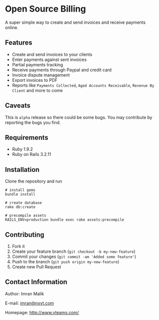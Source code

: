 Open Source Billing
===

A super simple way to create and send invoices and receive payments online.

Features
--------

* Create and send invoices to your clients
* Enter payments against sent invoices
* Partial payments tracking
* Receive payments through Paypal and credit card
* Invoice dispute management
* Export invoices to PDF
* Reports like `Payments Collected`, `Aged Accounts Receivable`, `Revenue By Client` and more to come

Caveats
-------

This is `alpha` release so there could be some bugs. You may contribute by reporting the bugs you find.

Requirements
------------

* Ruby 1.9.2
* Ruby on Rails 3.2.11

Installation
------------

Clone the repository and run

	# install gems
    bundle install
	
	# create database
	rake db:create
	
	# precompile assets
	RAILS_ENV=production bundle exec rake assets:precompile

Contributing
------------

1. Fork it
2. Create your feature branch (`git checkout -b my-new-feature`)
3. Commit your changes (`git commit -am 'Added some feature'`)
4. Push to the branch (`git push origin my-new-feature`)
5. Create new Pull Request

Contact Information
-------------------

Author: Imran Malik

E-mail: <imran@nxvt.com>

Homepage: <http://www.vteams.com/>